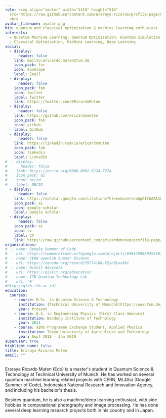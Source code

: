 ```yaml
---
role: <img align="center" width="5310" height="516"
  src="https://raw.githubusercontent.com/eraraya-ricardo/profile-page/master/assets/media/qp_mle_img.png">
  <br>
avatar_filename: avatar.png
bio: quantum and classical optimization & machine learning enthusiast
interests:
  - Quantum Machine Learning, Quantum Optimization, Quantum Simulation
  - Classical Optimization, Machine Learning, Deep Learning
social:
  - display:
      header: false
    link: mailto:ericardo.muten@tum.de
    icon_pack: far
    icon: envelope
    label: Email
  - display:
      header: false
    icon_pack: fab
    icon: twitter
    label: Twitter
    link: https://twitter.com/ERicardoMuten
  - display:
      header: false
    link: https://github.com/ericardomuten
    icon_pack: fab
    icon: github
    label: GitHub
  - display:
      header: false
    link: https://linkedin.com/in/ericardomuten
    icon_pack: fab
    icon: linkedin
    label: LinkedIn
#  - display:
#      header: false
#    link: https://orcid.org/0000-0002-6224-7274
#    icon_pack: ai
#    icon: orcid
#    label: ORCID
  - display:
      header: false
    link: https://scholar.google.com/citations?hl=en&user=LwbpGIIAAAAJ&view_op=list_works&gmla=AJsN-F4uiuNqf4nGjjXJO4dh1PbEgHaihrw2g6iVwxxyHvzS64QGcYtAt8r2kmCU2lOPMDFjxZXWRbSMHf8mAnXViYTbIJ-JnCpKQviCeqFPR9xNuw87dus
    icon_pack: ai
    icon: google-scholar
    label: Google Scholar
  - display:
      header: false
    icon_pack: ai
    icon: cv
    label: CV
    link: https://raw.githubusercontent.com/ericardomuten/profile-page/master/static/uploads/cv.pdf
organizations:
#  - name: Google Summer of Code
#    url: https://summerofcode.withgoogle.com/projects/#5612096894533632
#  - name: CERN openlab Summer Student
#    url: https://zenodo.org/record/5577410#.YZyn0LoxXb1
#  - name: Qiskit Advocate
#    url: https://qiskit.org/advocates/
#  - name: ITB Quantum Technology Lab
#    url: '#'
#http://qlab.itb.ac.id/
education:
  courses:
    - course: M.Sc. in Quantum Science & Technology
      institution: [Technical University of Munich](https://www.tum.de/)
      year: Present
    - course: B.S. in Engineering Physics (First Class Honours)
      institution: Bandung Institute of Technology
      year: 2021
    - course: AIMS Programme Exchange Student, Applied Physics
      institution: Tokyo University of Agriculture and Technology
      year: Sept 2018 - Jan 2019
superuser: true
highlight_name: false
title: Eraraya Ricardo Muten
email: ""
---
```

Eraraya Ricardo Muten (Edo) is a master's student in Quantum Science & Technology at Technical University of Munich. He has worked on several quantum machine learning related projects with CERN, ML4Sci (Google Summer of Code), Indonesian National Research and Innovation Agency, and including his bachelor's thesis.

<!--
He is the first Qiskit Advocate from his country and leads the Indonesian Qiskit Docs translation team.
-->
Besides quantum, he is also a machine/deep learning enthusiast, with side hobbies in computational photography and image processing. He has done several deep learning research projects both in his country and in Japan.


<!--
{{< icon name="download" pack="fas" >}} Download my {{< staticref "media/demo_resume.pdf" "newtab" >}}resumé{{< /staticref >}}.
my [Gallery Instagram](https://www.instagram.com/snap.dng/)

Eraraya Ricardo Muten (Edo) is an engineering physics undergraduate from Bandung Institute of Technology that has recently defended his thesis on quantum machine learning. He got to know quantum computing just about a year ago, but he catches up fast. He is the first Qiskit Advocate from his country (Indonesia) and currently leads the Indonesian Qiskit Docs translation team.
-->
